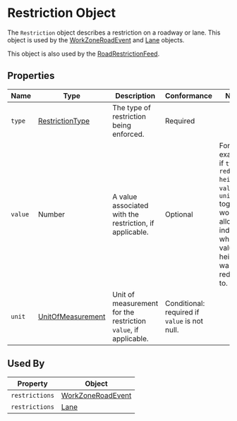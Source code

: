# Restriction Object
The `Restriction` object describes a restriction on a roadway or lane. This object is used by the [WorkZoneRoadEvent](/spec-content/objects/WorkZoneRoadEvent.md) and [Lane](/spec-content/objects/Lane.md) objects.

This object is also used by the [RoadRestrictionFeed](https://github.com/usdot-jpo-ode/TDx/spec-content/objects/Restriction.md). 

## Properties
Name | Type | Description | Conformance | Notes
--- | --- | --- | --- | ---
`type` | [RestrictionType](/spec-content/enumerated-types/RestrictionType.md) | The type of restriction being enforced. | Required |
`value` | Number | A value associated with the restriction, if applicable. | Optional | For example, if `type` is `reduced-height`, `value` and `unit` together would allow indicating what value the height was reduced to.
`unit` | [UnitOfMeasurement](/spec-content/enumerated-types/UnitOfMeasurement.md) | Unit of measurement for the restriction `value`, if applicable. | Conditional: required if `value` is not null. |
 
## Used By
Property | Object
--- | ---
`restrictions` | [WorkZoneRoadEvent](/spec-content/objects/WorkZoneRoadEvent.md)
`restrictions` | [Lane](/spec-content/objects/Lane.md)
